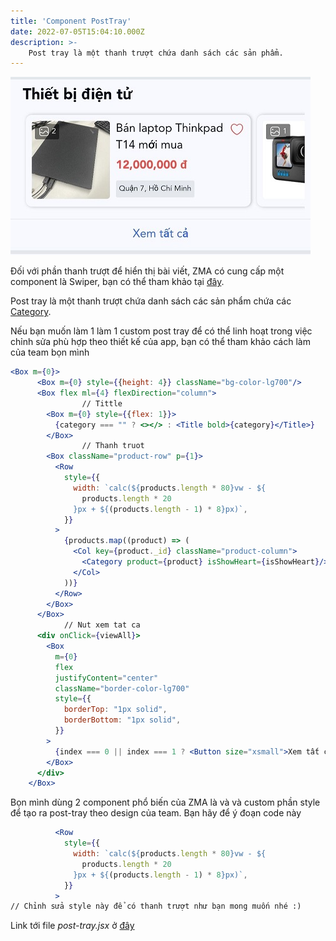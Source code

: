 ```yaml
---
title: 'Component PostTray'
date: 2022-07-05T15:04:10.000Z
description: >-
    Post tray là một thanh trượt chứa danh sách các sản phẩm.
---
```


![Alt Text](https://raw.githubusercontent.com/quynhdinh/BanLai/master/website/site/static/img/post-tray.jpg)

Đối với phần thanh trượt để hiển thị bài viết, ZMA có cung cấp một component là Swiper, bạn có thể tham khảo tại [đây](https://mini.zalo.me/docs/framework/components/basic-components/swiper/).

Post tray là một thanh trượt chứa danh sách các sản phẩm chứa các [Category](https://scintillating-haupia-01fe5d.netlify.app/post/category-tutorial/).

Nếu bạn muốn làm 1 làm 1 custom post tray để có thể linh hoạt trong việc chỉnh sửa phù hợp theo thiết kế của app, bạn có thể tham khảo cách làm của team bọn mình

```jsx
<Box m={0}>
      <Box m={0} style={{height: 4}} className="bg-color-lg700"/>
      <Box flex ml={4} flexDirection="column">
				// Tittle
        <Box m={0} style={{flex: 1}}>
          {category === "" ? <></> : <Title bold>{category}</Title>}
        </Box>
				// Thanh truot
        <Box className="product-row" p={1}>
          <Row
            style={{
              width: `calc(${products.length * 80}vw - ${
                products.length * 20
              }px + ${(products.length - 1) * 8}px)`,
            }}
          >
            {products.map((product) => (
              <Col key={product._id} className="product-column">
                <Category product={product} isShowHeart={isShowHeart}/>
              </Col>
            ))}
          </Row>
        </Box>
      </Box>
			// Nut xem tat ca
      <div onClick={viewAll}>
        <Box
          m={0}
          flex
          justifyContent="center"
          className="border-color-lg700"
          style={{
            borderTop: "1px solid",
            borderBottom: "1px solid",
          }}
        >
          {index === 0 || index === 1 ? <Button size="xsmall">Xem tất cả</Button> : <></>}
        </Box>
      </div>
    </Box>
```

Bọn mình dùng 2 component phổ biến của ZMA là **<Box />** và **<Row />** và custom phần style để tạo ra post-tray theo design của team. Bạn hãy để ý đoạn code này

```jsx
          <Row
            style={{
              width: `calc(${products.length * 80}vw - ${
                products.length * 20
              }px + ${(products.length - 1) * 8}px)`,
            }}
          >
// Chỉnh sửa style này để có thanh trượt như bạn mong muốn nhé :)
```

Link tới file _post-tray.jsx_ ở [đây](https://github.com/quynhdinh/BanLai/blob/master/client/src/components/Categories/post-tray.jsx)